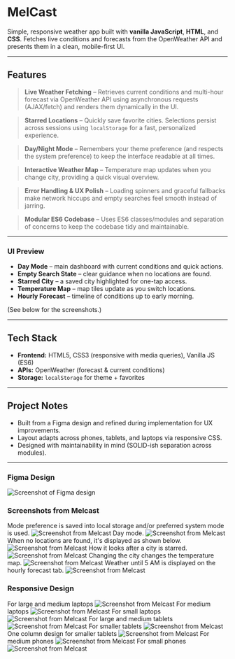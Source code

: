 # MelCast

Simple, responsive weather app built with **vanilla JavaScript**, **HTML**, and **CSS**. Fetches live conditions and forecasts from the OpenWeather API and presents them in a clean, mobile-first UI.

---

## Features

> **Live Weather Fetching** – Retrieves current conditions and multi-hour forecast via OpenWeather API using asynchronous requests (AJAX/fetch) and renders them dynamically in the UI.  

> **Starred Locations** – Quickly save favorite cities. Selections persist across sessions using `localStorage` for a fast, personalized experience.  

> **Day/Night Mode** – Remembers your theme preference (and respects the system preference) to keep the interface readable at all times.  

> **Interactive Weather Map** – Temperature map updates when you change city, providing a quick visual overview.  

> **Error Handling & UX Polish** – Loading spinners and graceful fallbacks make network hiccups and empty searches feel smooth instead of jarring.  

> **Modular ES6 Codebase** – Uses ES6 classes/modules and separation of concerns to keep the codebase tidy and maintainable.  

---

### UI Preview

- **Day Mode** – main dashboard with current conditions and quick actions.  
- **Empty Search State** – clear guidance when no locations are found.  
- **Starred City** – a saved city highlighted for one-tap access.  
- **Temperature Map** – map tiles update as you switch locations.  
- **Hourly Forecast** – timeline of conditions up to early morning.  

(See below for the  screenshots.)

---

## Tech Stack

- **Frontend:** HTML5, CSS3 (responsive with media queries), Vanilla JS (ES6)  
- **APIs:** OpenWeather (forecast & current conditions)  
- **Storage:** `localStorage` for theme + favorites  

---


## Project Notes

- Built from a Figma design and refined during implementation for UX improvements.  
- Layout adapts across phones, tablets, and laptops via responsive CSS.  
- Designed with maintainability in mind (SOLID-ish separation across modules).  

---


### Figma Design
![Screenshot of Figma design](./img/melcast-figma.png)

### Screenshots from Melcast
Mode preference is saved into local storage and/or preferred system mode is used.
![Screenshot from Melcast](./img/melcast1.png)
Day mode.
![Screenshot from Melcast](./img/melcast2.png)
When no locations are found, it's displayed as shown below.
![Screenshot from Melcast](./img/melcast3.png)
How it looks after a city is starred.
![Screenshot from Melcast](./img/melcast4.png)
Changing the city changes the temperature map.
![Screenshot from Melcast](./img/melcast5.png)
Weather until 5 AM is displayed on the hourly forecast tab.
![Screenshot from Melcast](./img/melcast6.png)

### Responsive Design 
For large and medium laptops
![Screenshot from Melcast](./img/responsive1.png)
For medium laptops 
![Screenshot from Melcast](./img/responsive2.png)
For small laptops
![Screenshot from Melcast](./img/responsive3.png)
For large and medium tablets
![Screenshot from Melcast](./img/responsive4.png)
For smaller tablets
![Screenshot from Melcast](./img/responsive5.png)
One column design for smaller tablets 
![Screenshot from Melcast](./img/responsive6.png)
For medium phones
![Screenshot from Melcast](./img/responsive7.png)
For small phones
![Screenshot from Melcast](./img/responsive8.png)
